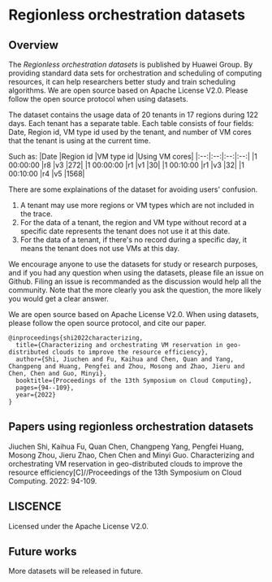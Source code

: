 # Regionless orchestration datasets
## Overview
The *Regionless orchestration datasets* is published by Huawei Group. By providing standard data sets for orchestration and scheduling of computing resources, it can help researchers better study and train scheduling algorithms. We are open source based on Apache License V2.0. Please follow the open source protocol when using datasets.


The dataset contains the usage data of 20 tenants in 17 regions during 122 days. Each tenant has a separate table. Each table consists of four fields: Date, Region id, VM type id used by the tenant, and number of VM cores that the tenant is using at the current time.

Such as:
|Date	|Region id |VM type id |Using VM cores|
|:--:|:--:|:--:|:--:|
|1 00:00:00	|r8	|v3	|272|
|1 00:00:00	|r1	|v1	|30|
|1 00:10:00	|r1	|v3	|32|
|1 00:10:00	|r4	|v5	|1568|

There are some explainations of the dataset for avoiding users' confusion.

1. A tenant may use more regions or VM types which are not included in the trace.
2. For the data of a tenant, the region and VM type without record at a specific date represents the tenant does not use it at this date.
3. For the data of a tenant, if there's no record during a specific day, it means the tenant does not use VMs at this day.

We encourage anyone to use the datasets for study or research purposes, and if you had any question when using the datasets, please file an issue on Github. Filing an issue is recommanded as the discussion would help all the community. Note that the more clearly you ask the question, the more likely you would get a clear answer.

We are open source based on Apache License V2.0. When using datasets, please follow the open source protocol, and cite our paper.

```
@inproceedings{shi2022characterizing,
  title={Characterizing and orchestrating VM reservation in geo-distributed clouds to improve the resource efficiency},
  author={Shi, Jiuchen and Fu, Kaihua and Chen, Quan and Yang, Changpeng and Huang, Pengfei and Zhou, Mosong and Zhao, Jieru and Chen, Chen and Guo, Minyi},
  booktitle={Proceedings of the 13th Symposium on Cloud Computing},
  pages={94--109},
  year={2022}
}
```

## Papers using regionless orchestration datasets
Jiuchen Shi, Kaihua Fu, Quan Chen, Changpeng Yang, Pengfei Huang, Mosong Zhou, Jieru Zhao, Chen Chen and Minyi Guo. Characterizing and orchestrating VM reservation in geo-distributed clouds to improve the resource efficiency[C]//Proceedings of the 13th Symposium on Cloud Computing. 2022: 94-109.

## LISCENCE
Licensed under the Apache License V2.0.

## Future works
More datasets will be released in future.

